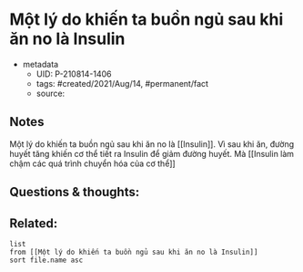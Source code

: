 # Một lý do khiến ta buồn ngủ sau khi ăn no là Insulin

- metadata
	- UID: P-210814-1406
	- tags: #created/2021/Aug/14, #permanent/fact 
	- source: 

## Notes
Một lý do khiến ta buồn ngủ sau khi ăn no là [[Insulin]]. Vì sau khi ăn, đường huyết tăng khiến cơ thể tiết ra Insulin để giảm đường huyết. Mà [[Insulin làm chậm các quá trình chuyển hóa của cơ thể]]

## Questions & thoughts:

## Related:
```dataview
list
from [[Một lý do khiến ta buồn ngủ sau khi ăn no là Insulin]]
sort file.name asc
```
